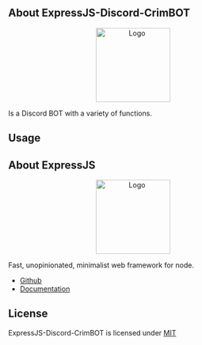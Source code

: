 ## About ExpressJS-Discord-CrimBOT

<p align="center"><img src="https://i.imgur.com/HIo2Mrt.png" width="150px" height="auto" alt="Logo"></a></p>

Is a Discord BOT with a variety of functions.

## Usage

## About ExpressJS

<p align="center"><img src="https://i.imgur.com/31e6m1U.png" width="150px" height="auto" alt="Logo"></a></p>

Fast, unopinionated, minimalist web framework for node.

- [Github](https://github.com/expressjs/express)
- [Documentation](http://expressjs.com/)

## License

ExpressJS-Discord-CrimBOT is licensed under [MIT](https://choosealicense.com/licenses/mit/)
